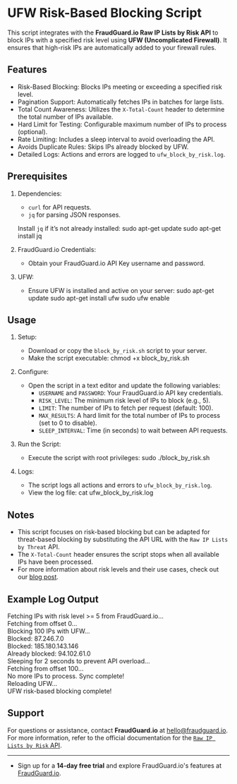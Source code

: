# UFW Risk-Based Blocking Script

This script integrates with the **FraudGuard.io Raw IP Lists by Risk API** to block IPs with a specified risk level using **UFW (Uncomplicated Firewall)**. It ensures that high-risk IPs are automatically added to your firewall rules.

## Features

- Risk-Based Blocking: Blocks IPs meeting or exceeding a specified risk level.
- Pagination Support: Automatically fetches IPs in batches for large lists.
- Total Count Awareness: Utilizes the `X-Total-Count` header to determine the total number of IPs available.
- Hard Limit for Testing: Configurable maximum number of IPs to process (optional).
- Rate Limiting: Includes a sleep interval to avoid overloading the API.
- Avoids Duplicate Rules: Skips IPs already blocked by UFW.
- Detailed Logs: Actions and errors are logged to `ufw_block_by_risk.log`.

## Prerequisites

1. Dependencies:
   - `curl` for API requests.
   - `jq` for parsing JSON responses.

   Install `jq` if it’s not already installed:
   sudo apt-get update
   sudo apt-get install jq

2. FraudGuard.io Credentials:
   - Obtain your FraudGuard.io API Key username and password.

3. UFW:
   - Ensure UFW is installed and active on your server:
     sudo apt-get update
     sudo apt-get install ufw
     sudo ufw enable

## Usage

1. Setup:
   - Download or copy the `block_by_risk.sh` script to your server.
   - Make the script executable:
     chmod +x block_by_risk.sh

2. Configure:
   - Open the script in a text editor and update the following variables:
     - `USERNAME` and `PASSWORD`: Your FraudGuard.io API key credentials.
     - `RISK_LEVEL`: The minimum risk level of IPs to block (e.g., 5).
     - `LIMIT`: The number of IPs to fetch per request (default: 100).
     - `MAX_RESULTS`: A hard limit for the total number of IPs to process (set to 0 to disable).
     - `SLEEP_INTERVAL`: Time (in seconds) to wait between API requests.

3. Run the Script:
   - Execute the script with root privileges:
     sudo ./block_by_risk.sh

4. Logs:
   - The script logs all actions and errors to `ufw_block_by_risk.log`.
   - View the log file:
     cat ufw_block_by_risk.log

## Notes

- This script focuses on risk-based blocking but can be adapted for threat-based blocking by substituting the API URL with the `Raw IP Lists by Threat` API.
- The `X-Total-Count` header ensures the script stops when all available IPs have been processed.
- For more information about risk levels and their use cases, check out our [blog post](https://blog.fraudguard.io/misc/2024/04/06/use-cases-article.html).

## Example Log Output

Fetching IPs with risk level >= 5 from FraudGuard.io...  
Fetching from offset 0...  
Blocking 100 IPs with UFW...  
Blocked: 87.246.7.0  
Blocked: 185.180.143.146  
Already blocked: 94.102.61.0  
Sleeping for 2 seconds to prevent API overload...  
Fetching from offset 100...  
No more IPs to process. Sync complete!  
Reloading UFW...  
UFW risk-based blocking complete!  

## Support

For questions or assistance, contact **FraudGuard.io** at [hello@fraudguard.io](mailto:hello@fraudguard.io). For more information, refer to the official documentation for the [`Raw IP Lists by Risk` API](https://docs.fraudguard.io/#raw-ip-lists-by-risk).

---

- Sign up for a **14-day free trial** and explore FraudGuard.io's features at [FraudGuard.io](https://fraudguard.io).